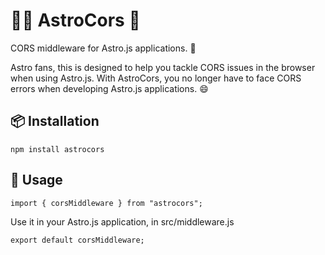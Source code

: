 # 🧑‍🚀 AstroCors 🌟

CORS middleware for Astro.js applications. 🚀

Astro fans, this is designed to help you tackle CORS issues in the browser when using Astro.js. With AstroCors, you no longer have to face CORS errors when developing Astro.js applications. 😄

## 📦 Installation

```
npm install astrocors
```

## 🔧 Usage

```
import { corsMiddleware } from "astrocors";
```

Use it in your Astro.js application, in src/middleware.js

```
export default corsMiddleware;
```
